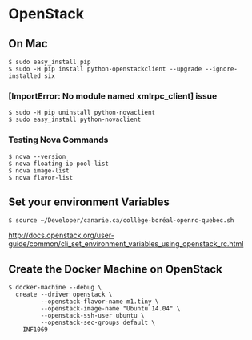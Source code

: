 # OpenStack


## On Mac

```
$ sudo easy_install pip
$ sudo -H pip install python-openstackclient --upgrade --ignore-installed six
```

### [ImportError: No module named xmlrpc_client] issue

```
$ sudo -H pip uninstall python-novaclient
$ sudo easy_install python-novaclient
```

### Testing Nova Commands

```
$ nova --version
$ nova floating-ip-pool-list
$ nova image-list
$ nova flavor-list
```
## Set your environment Variables

```
$ source ~/Developer/canarie.ca/collège-boréal-openrc-quebec.sh
```

http://docs.openstack.org/user-guide/common/cli_set_environment_variables_using_openstack_rc.html

## Create the Docker Machine on OpenStack

```
$ docker-machine --debug \
  create --driver openstack \
         --openstack-flavor-name m1.tiny \
         --openstack-image-name "Ubuntu 14.04" \
         --openstack-ssh-user ubuntu \
         --openstack-sec-groups default \
    INF1069
```



